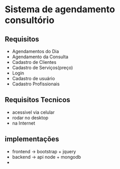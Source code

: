 # Sistema de agendamento consultório

## Requisitos

- Agendamentos do Dia
- Agendamento da Consulta
- Cadastro de Clientes
- Cadastro de Serviços(preço)
- Login
- Cadastro de usuário
- Cadastro Profissionais


## Requisitos Tecnicos
- acessivel via celular
- rodar no desktop 
- na Internet

## implementações
- frontend -> bootstrap + jquery
- backend -> api node + mongodb
-


